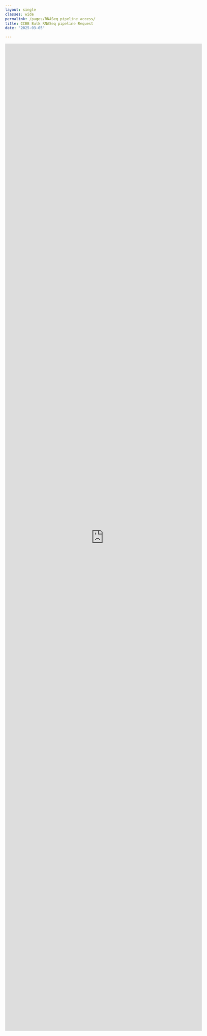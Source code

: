 ```yaml
---
layout: single
classes: wide
permalink: /pages/RNASeq_pipeline_access/
title: CCBB Bulk RNASeq pipeline Request
date: "2025-03-05"  

---
```



<iframe src="https://form.jotform.com/250426140772148" width="640" height="3202" frameborder="0" marginheight="0" marginwidth="0">Loading…</iframe>
